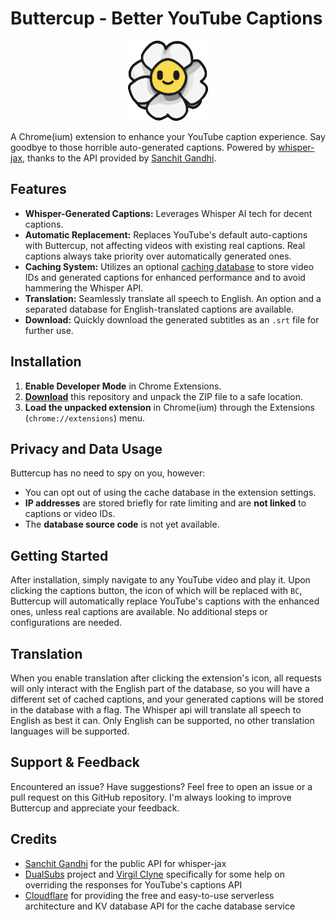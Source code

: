 # Buttercup - Better YouTube Captions

<p align="center">
  <img src="icons/icon128.png" alt="cute icon but ai generated very unfortunate"/>
</p>

A Chrome(ium) extension to enhance your YouTube caption experience. Say goodbye to those horrible auto-generated captions. 
Powered by [whisper-jax](https://github.com/sanchit-gandhi/whisper-jax), thanks to the API provided by [Sanchit Gandhi](https://github.com/sanchit-gandhi).

## Features

- **Whisper-Generated Captions:** Leverages Whisper AI tech for decent captions.
- **Automatic Replacement:** Replaces YouTube's default auto-captions with Buttercup, not affecting videos with existing real captions. Real captions always take priority over automatically generated ones.
- **Caching System:** Utilizes an optional [caching database](https://buttercup.igerman.cc) to store video IDs and generated captions for enhanced performance and to avoid hammering the Whisper API.
- **Translation:** Seamlessly translate all speech to English. An option and a separated database for English-translated captions are available. 
- **Download:** Quickly download the generated subtitles as an `.srt` file for further use.

## Installation

1. **Enable Developer Mode** in Chrome Extensions.
2. **[Download](https://github.com/iGerman00/buttercup-chrome/archive/refs/heads/main.zip)** this repository and unpack the ZIP file to a safe location.
3. **Load the unpacked extension** in Chrome(ium) through the Extensions (`chrome://extensions`) menu.

## Privacy and Data Usage

Buttercup has no need to spy on you, however:
- You can opt out of using the cache database in the extension settings.
- **IP addresses** are stored briefly for rate limiting and are **not linked** to captions or video IDs.
- The **database source code** is not yet available.

## Getting Started

After installation, simply navigate to any YouTube video and play it. 
Upon clicking the captions button, the icon of which will be replaced with `BC`, Buttercup will automatically replace YouTube's captions with the enhanced ones, unless real captions are available. No additional steps or configurations are needed.

## Translation

When you enable translation after clicking the extension's icon, all requests will only interact with the English part of the database, so you will have a different set of cached captions, and your generated captions will be stored in the database with a flag.
The Whisper api will translate all speech to English as best it can.
Only English can be supported, no other translation languages will be supported.

## Support & Feedback

Encountered an issue? Have suggestions? Feel free to open an issue or a pull request on this GitHub repository. I'm always looking to improve Buttercup and appreciate your feedback.

## Credits

- [Sanchit Gandhi](https://github.com/sanchit-gandhi) for the public API for whisper-jax
- [DualSubs](https://github.com/DualSubs) project and [Virgil Clyne](https://github.com/VirgilClyne) specifically for some help on overriding the responses for YouTube's captions API
- [Cloudflare](https://cloudflare.com/) for providing the free and easy-to-use serverless architecture and KV database API for the cache database service